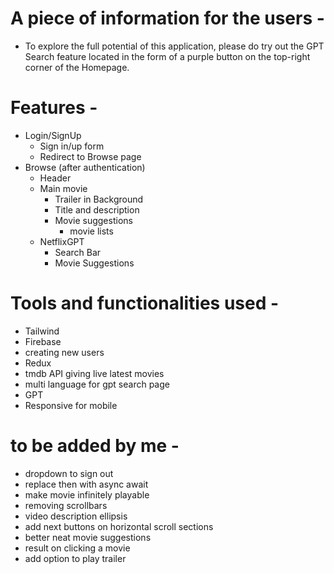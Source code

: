 # A piece of information for the users -
- To explore the full potential of this application, please do try out the GPT Search feature located in the form of a purple button on the top-right corner of the Homepage.

# Features - 
- Login/SignUp
    - Sign in/up form
    - Redirect to Browse page
- Browse (after authentication)
    - Header
    - Main movie 
        - Trailer in Background
        - Title and description
        - Movie suggestions
            - movie lists
    - NetflixGPT
        - Search Bar
        - Movie Suggestions

# Tools and functionalities used -
- Tailwind
- Firebase
- creating new users
- Redux
- tmdb API giving live latest movies
- multi language for gpt search page
- GPT
- Responsive for mobile

# to be added by me -
- dropdown to sign out
- replace then with async await
- make movie infinitely playable
- removing scrollbars
- video description ellipsis
- add next buttons on horizontal scroll sections
- better neat movie suggestions
- result on clicking a movie
- add option to play trailer